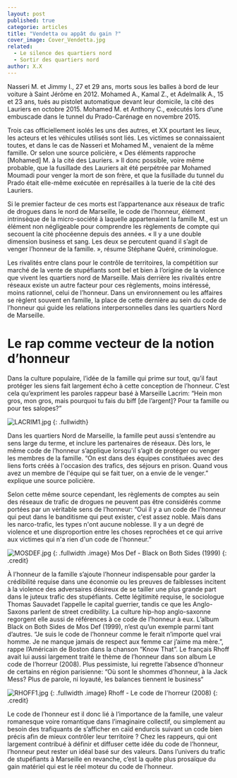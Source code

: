 ```yaml
---
layout: post
published: true
categorie: articles
title: "Vendetta ou appât du gain ?"
cover_image: Cover_Vendetta.jpg
related: 
  - Le silence des quartiers nord
  - Sortir des quartiers nord
author: X.X
---
```



Nasseri M. et Jimmy I., 27 et 29 ans, morts sous les balles à bord de leur voiture à Saint Jérôme en 2012. Mohamed A., Kamal Z., et Adelmalik A., 15 et 23 ans, tués au pistolet automatique devant leur domicile, la cité des Lauriers en octobre 2015. Mohamed M. et Anthony C., exécutés lors d’une embuscade dans le tunnel du Prado-Carénage en novembre 2015.

Trois cas officiellement isolés les uns des autres, et XX pourtant les lieux, les acteurs et les véhicules utilisés sont liés. Les victimes se connaissaient toutes, et dans le cas de Nasseri et Mohamed M., venaient de la même famille. Or selon une source policière, « Des éléments rapproche [Mohamed] M. à la cité des Lauriers. » Il donc possible, voire même probable, que la fusillade des Lauriers ait été perpétrée par Mohamed Moumadi pour venger la mort de son frère, et que la fusillade du tunnel du Prado était elle-même exécutée en représailles à la tuerie de la cité des Lauriers.

Si le premier facteur de ces morts est l’appartenance aux réseaux de trafic de drogues dans le nord de Marseille, le code de l’honneur, élément intrinsèque de la micro-société à laquelle appartenaient la famille M., est un élément non négligeable pour comprendre les règlements de compte qui secouent la cité phocéenne depuis des années. « Il y a une double dimension business et sang. Les deux se percutent quand il s’agit de venger l’honneur de la famille. », résume Stéphane Quéré, criminologue. 

Les rivalités entre clans pour le contrôle de territoires, la compétition sur marché de la vente de stupéfiants sont bel et bien à l’origine de la violence que vivent les quartiers nord de Marseille. Mais derrière les rivalités entre réseaux existe un autre facteur pour ces règlements, moins intéressé, moins rationnel, celui de l’honneur. Dans un environnement ou les affaires se règlent souvent en famille, la place de cette dernière au sein du code de l’honneur qui guide les relations interpersonnelles dans les quartiers Nord de Marseille. 	


# Le rap comme vecteur de la notion d’honneur

Dans la culture populaire, l’idée de la famille qui prime sur tout, qu’il faut protéger les siens fait largement écho à cette conception de l’honneur. C’est cela qu’expriment les paroles rappeur basé à Marseille Lacrim: “Hein mon gros, mon gros, mais pourquoi tu fais du biff [de l’argent]? Pour ta famille ou pour tes salopes?”

![LACRIM1.jpg]({{site.baseurl}}/img/LACRIM1.jpg)
{: .fullwidth}


Dans les quartiers Nord de Marseille, la famille peut aussi s’entendre au sens large du terme, et inclure les partenaires de réseaux. Dès lors, le même code de l’honneur s’applique lorsqu’il s’agit de protéger ou venger les membres de la famille. “On est dans des équipes constituées avec des liens forts créés à l'occasion des trafics, des séjours en prison. Quand vous avez un membre de l'équipe qui se fait tuer, on a envie de le venger.” explique une source policière.

Selon cette même source cependant, les règlements de comptes au sein des réseaux de trafic de drogues ne peuvent pas être considérés comme portées par un véritable sens de l’honneur: “Oui il y a un code de l'honneur qui peut dans le banditisme qui peut exister, c'est assez noble. Mais dans les narco-trafic, les types n'ont aucune noblesse. Il y a un degré de violence et une disproportion entre les choses reprochées et ce qui arrive aux victimes qui n'a rien d'un code de l'honneur.”

![MOSDEF.jpg]({{site.baseurl}}/img/MOSDEF.jpg)
{: .fullwidth .image}
Mos Def - Black on Both Sides (1999)
{: .credit}

À l’honneur de la famille s’ajoute l’honneur indispensable pour garder la crédibilité requise dans une économie ou les preuves de faiblesses incitent à la violence des adversaires désireux de se tailler une plus grande part dans le juteux trafic des stupéfiants. Cette légitimité requise, le sociologue Thomas Sauvadet l’appelle le capital guerrier, tandis ce que les Anglo-Saxons parlent de street credibility. La culture hip-hop anglo-saxonne regorgent elle aussi de références à ce code de l’honneur à eux. L’album Black on Both Sides de Mos Def (1999), n’est qu’un exemple parmi tant d’autres. “Je suis le code de l’honneur comme le ferait n’importe quel vrai homme. Je ne manque jamais de respect aux femme car j’aime ma mère.”, rappe l’Américain de Boston dans la chanson “Know That”. Le français Rhoff avait lui aussi largement traité le thème de l’honneur dans son album Le code de l’horreur (2008). Plus pessimiste, lui regrette l’absence d’honneur de certains en région parisienne: “Où sont le shommes d’honneur, à la Jack Mess? Plus de parole, ni loyauté, les balances tiennent le business“

![RHOFF1.jpg]({{site.baseurl}}/img/RHOFF1.jpg)
{: .fullwidth .image}
Rhoff - Le code de l'horreur (2008)
{: .credit}

Le code de l’honneur est il donc lié à l’importance de la famille, une valeur romanesque voire romantique dans l’imaginaire collectif, ou simplement au besoin des trafiquants de s’afficher en caïd endurcis suivant un code bien précis afin de mieux contrôler leur territoire ? Chez les rappeurs, qui ont largement contribué à définir et diffuser cette idée du code de l’honneur, l’honneur peut rester un idéal basé sur des valeurs. Dans l’univers du trafic de stupéfiants à Marseille en revanche, c’est la quête plus prosaïque du gain matériel qui est le réel moteur du code de l’honneur.

